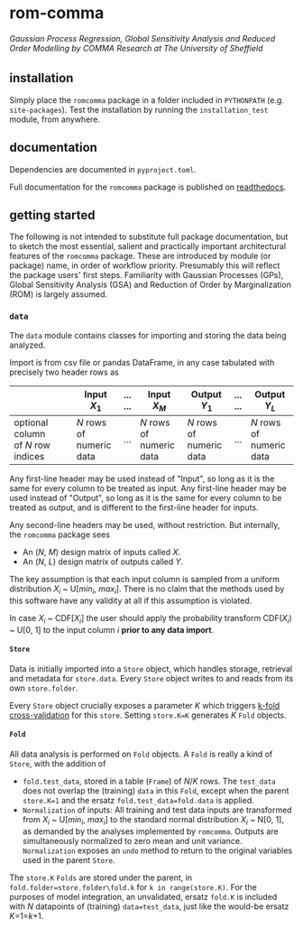 # rom-comma

###### Gaussian Process Regression, Global Sensitivity Analysis and Reduced Order Modelling by COMMA Research at The University of Sheffield

## installation
Simply place the `romcomma` package in a folder included in `PYTHONPATH` (e.g. `site-packages`). 
Test the installation by running the `installation_test` module, from anywhere.

## documentation
Dependencies are documented in `pyproject.toml`.

Full documentation for the `romcomma` package is published on [readthedocs](https://rom-comma.readthedocs.io/en/latest/).

## getting started
The following is not intended to substitute full package documentation, but to sketch the most essential, salient and practically important architectural 
features of the `romcomma` package. These are introduced by module (or package) name, in order of workflow priority. 
Presumably this will reflect the package users' first steps. Familiarity with Gaussian Processes (GPs), Global Sensitivity Analysis (GSA) and 
Reduction of Order by Marginalization (ROM) is largely assumed.

### `data`
The `data` module contains classes for importing and storing the data being analyzed.

Import is from csv file or pandas DataFrame, in any case tabulated with precisely two header rows as

| | Input <br /> _X_<sub>1</sub> | ... <br /> ... | Input <br /> _X_<sub>_M_</sub> | Output <br /> _Y_<sub>1</sub> | ... <br /> ... | Output <br /> _Y_<sub>_L_</sub> |
|---| ----- | --- | ----- | ------ | --- | ------ |
| optional column <br /> of _N_ row indices | _N_ rows of <br /> numeric <br /> data |...| _N_ rows of <br /> numeric <br /> data | _N_ rows of <br /> numeric <br /> data |...| _N_ rows of <br /> numeric <br/> data |

Any first-line header may be used instead of "Input", so long as it is the same for every column to be treated as input.
Any first-line header may be used instead of "Output", so long as it is the same for every column to be treated as output, 
and is different to the first-line header for inputs.

Any second-line headers may be used, without restriction. But internally, the `romcomma` package sees
* An (_N_, _M_)  design matrix of inputs called _X_.
* An (_N_, _L_)  design matrix of outputs called _Y_.

The key assumption is that each input column is sampled from a uniform distribution _X_<sub>_i_</sub> ~ U[_min_<sub>_i_</sub>, _max_<sub>_i_</sub>].
There is no claim that the methods used by this software have any validity at all if this assumption is violated. 

In case _X_<sub>_i_</sub> ~ CDF[_X_<sub>_i_</sub>] the user should apply the probability transform CDF(_X_<sub>_i_</sub>) ~ U[0, 1] to the input column _i_ 
__prior to any data import__.

#### `Store`
Data is initially imported into a `Store` object, which handles storage, retrieval and metadata for `store.data`.
Every `Store` object writes to and reads from its own `store.folder`.

Every `Store` object crucially exposes a parameter _K_ which triggers 
[k-fold cross-validation](https://en.wikipedia.org/wiki/Cross-validation_(statistics)#k-fold_cross-validation) for this `store`.
Setting `store.K=K` generates _K_ `Fold` objects.

#### `Fold`
All data analysis is performed on `Fold` objects. A `Fold` is really a kind of `Store`, with the addition of
* `fold.test_data`, stored in a table (`Frame`) of _N_/_K_ rows. 
The `test_data` does not overlap the (training) `data` in this `Fold`, except when the parent `store.K=1` and the ersatz `fold.test_data=fold.data` is applied.
* `Normalization` of inputs: All training and test data inputs are transformed from _X_<sub>_i_</sub> ~ U[_min_<sub>_i_</sub>, _max_<sub>_i_</sub>] 
to the standard normal distribution _X_<sub>_i_</sub> ~ N[0, 1], as demanded by the analyses implemented by `romcomma`.
Outputs are simultaneously normalized to zero mean and unit variance.
`Normalization` exposes an `undo` method to return to the original variables used in the parent `Store`.

The `store.K` `Folds` are stored under the parent, in `fold.folder=store.folder\fold.k` for `k in range(store.K)`. 
For the purposes of model integration, an unvalidated, ersatz `fold.K` is included with _N_ datapoints of (training) `data=test_data`, 
just like the would-be ersatz _K_=1=_k_+1.
